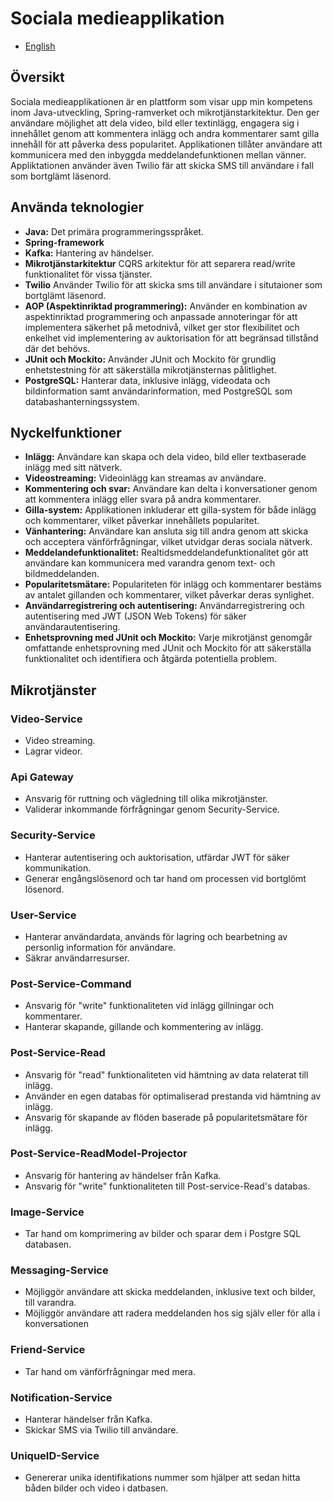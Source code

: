 # Sociala medieapplikation
- [English](README.md)

## Översikt
Sociala medieapplikationen är en plattform som visar upp min kompetens inom Java-utveckling, Spring-ramverket och mikrotjänstarkitektur. Den ger användare möjlighet att dela video, bild eller textinlägg, engagera sig i innehållet genom att kommentera inlägg och andra kommentarer samt gilla innehåll för att påverka dess popularitet. Applikationen tillåter användare att kommunicera med den inbyggda meddelandefunktionen mellan vänner. Appliktationen använder även Twilio fär att skicka SMS till användare i fall som bortglämt läsenord.


## Använda teknologier
- **Java:** Det primära programmeringsspråket.
- **Spring-framework**
- **Kafka:** Hantering av händelser.
- **Mikrotjänstarkitektur** CQRS arkitektur för att separera read/write funktionalitet för vissa tjänster.
- **Twilio** Använder Twilio för att skicka sms till användare i situtaioner som bortglämt läsenord.
- **AOP (Aspektinriktad programmering):** Använder en kombination av aspektinriktad programmering och anpassade annoteringar för att implementera säkerhet på metodnivå, vilket ger stor flexibilitet och enkelhet vid implementering av auktorisation för att begränsad tillstånd där det behövs.
- **JUnit och Mockito:** Använder JUnit och Mockito för grundlig enhetstestning för att säkerställa mikrotjänsternas pålitlighet.
- **PostgreSQL:** Hanterar data, inklusive inlägg, videodata och bildinformation samt användarinformation, med PostgreSQL som databashanterningssystem.

## Nyckelfunktioner
- **Inlägg:** Användare kan skapa och dela video, bild eller textbaserade inlägg med sitt nätverk.
- **Videostreaming:** Videoinlägg kan streamas av användare.
- **Kommentering och svar:** Användare kan delta i konversationer genom att kommentera inlägg eller svara på andra kommentarer.
- **Gilla-system:** Applikationen inkluderar ett gilla-system för både inlägg och kommentarer, vilket påverkar innehållets popularitet.
- **Vänhantering:** Användare kan ansluta sig till andra genom att skicka och acceptera vänförfrågningar, vilket utvidgar deras sociala nätverk.
- **Meddelandefunktionalitet:** Realtidsmeddelandefunktionalitet gör att användare kan kommunicera med varandra genom text- och bildmeddelanden.
- **Popularitetsmätare:** Populariteten för inlägg och kommentarer bestäms av antalet gillanden och kommentarer, vilket påverkar deras synlighet.
- **Användarregistrering och autentisering:** Användarregistrering och autentisering med JWT (JSON Web Tokens) för säker användarautentisering.
- **Enhetsprovning med JUnit och Mockito:** Varje mikrotjänst genomgår omfattande enhetsprovning med JUnit och Mockito för att säkerställa funktionalitet och identifiera och åtgärda potentiella problem.

## Mikrotjänster

### Video-Service
- Video streaming.
- Lagrar videor.

### Api Gateway
- Ansvarig för ruttning och vägledning till olika mikrotjänster.
- Validerar inkommande förfrågningar genom Security-Service.

### Security-Service
- Hanterar autentisering och auktorisation, utfärdar JWT för säker kommunikation.
- Generar engångslösenord och tar hand om processen vid bortglömt lösenord.

### User-Service
- Hanterar användardata, används för lagring och bearbetning av personlig information för användare.
- Säkrar användarresurser.

### Post-Service-Command
- Ansvarig för "write" funktionaliteten vid inlägg gillningar och kommentarer.
- Hanterar skapande, gillande och kommentering av inlägg.
### Post-Service-Read
- Ansvarig för "read" funktionaliteten vid hämtning av data relaterat till inlägg.
- Använder en egen databas för optimaliserad prestanda vid hämtning av inlägg.
- Ansvarig för skapande av flöden baserade på popularitetsmätare för inlägg.
### Post-Service-ReadModel-Projector
- Ansvarig för hantering av händelser från Kafka.
- Ansvarig för "write" funktionaliteten till Post-service-Read's databas.
### Image-Service
- Tar hand om komprimering av bilder och sparar dem i Postgre SQL databasen.
### Messaging-Service
- Möjliggör användare att skicka meddelanden, inklusive text och bilder, till varandra.
- Möjliggör användare att radera meddelanden hos sig själv eller för alla i konversationen

### Friend-Service
- Tar hand om vänförfrågningar med mera. 

### Notification-Service
- Hanterar händelser från Kafka.
- Skickar SMS via Twilio till användare.

### UniqueID-Service
- Genererar unika identifikations nummer som hjälper att sedan hitta båden bilder och video i datbasen.